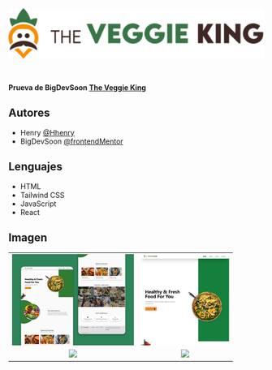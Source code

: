 

<p align="center">
  <img src="./src/assets/icons/logo.svg" height="100" alt="Formik.js" />
</p>


<br>



**Prueva de BigDevSoon [The Veggie King](https://app.bigdevsoon.me/projects/the-veggie-king)**



## Autores

- Henry  [@Hhenry](https://github.com/hhenry14)
- BigDevSoon [@frontendMentor](https://app.bigdevsoon.m)

## Lenguajes

* HTML
* Tailwind CSS
* JavaScript
* React

<!-- ALL-CONTRIBUTORS-LIST:END -->
## Imagen
<div align="center" >
<table>
<tr align="center">
<td align="center">
<img src="./src/assets/capturas/project-preview.png" height="180">
</td>
<td align="center">
<img src="./src/assets/capturas/Desktop.png"height="180">
</td>
</tr>
<tr>
<td align="center">
<img src="./desiner/Mobile.png" height="200" >
</td>
<td align="center">
<img src="./desiner/Desktop-body.png" height="200">
</td>
</tr>


</table>
</div>
